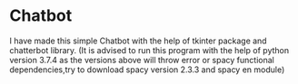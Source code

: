 # Chatbot

I have made this simple Chatbot with the help of tkinter package and chatterbot library. (It is advised to run this program with the help of python version 3.7.4 as the versions above will throw error or spacy functional dependencies,try to download spacy version 2.3.3 and spacy en module)
